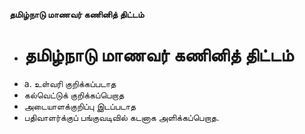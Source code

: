 **தமிழ்நாடு மாணவர் கணினித் திட்டம்**
- # தமிழ்நாடு மாணவர் கணினித் திட்டம்
- a. உள்வரி குறிக்கப்படாத
- கல்வெட்டுக் குறிக்கப்பெறாத
- அடையாளக்குறிப்பு இடப்படாத
- பதிவாளர்க்குப் பங்குவடிவில்  கடனாக அளிக்கப்பெறாத.

